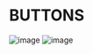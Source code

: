 # BUTTONS #
![image](https://github.com/user-attachments/assets/c252d318-8c00-4ff1-bb17-af566e26e1dd)
![image](https://github.com/user-attachments/assets/29723dbe-8afb-4f5a-ab5f-caec0a444560)
